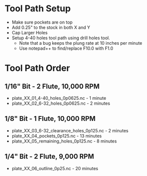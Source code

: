 # Tool Path Setup
* Make sure pockets are on top
* Add 0.25" to the stock in both X and Y
* Cap Larger Holes
* Setup 4-40 holes tool path using drill holes tool.
  * Note that a bug keeps the plung rate at 10 inches per minute
  * Use notepad++ to find/replace F10.0 with F1.0

  
# Tool Path Order
## 1/16" Bit - 2 Flute, 10,000 RPM
* plate_XX_01_4-40_holes_0p0625.nc - 1 minute
* plate_XX_02_6-32_holes_0p0625.nc - 2 minutes
## 1/8" Bit - 1 Flute, 10,000 RPM
* plate_XX_03_6-32_clearance_holes_0p125.nc - 2 minutes
* plate_XX_04_pockets_0p125.nc - 13 minutes
* plate_XX_05_remaining_holes_0p125.nc - 8 minutes
## 1/4" Bit - 2 Flute, 9,000 RPM
* plate_XX_06_outline_0p25.nc - 20 minutes
